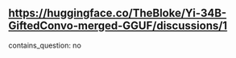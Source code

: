 ## https://huggingface.co/TheBloke/Yi-34B-GiftedConvo-merged-GGUF/discussions/1

contains_question: no